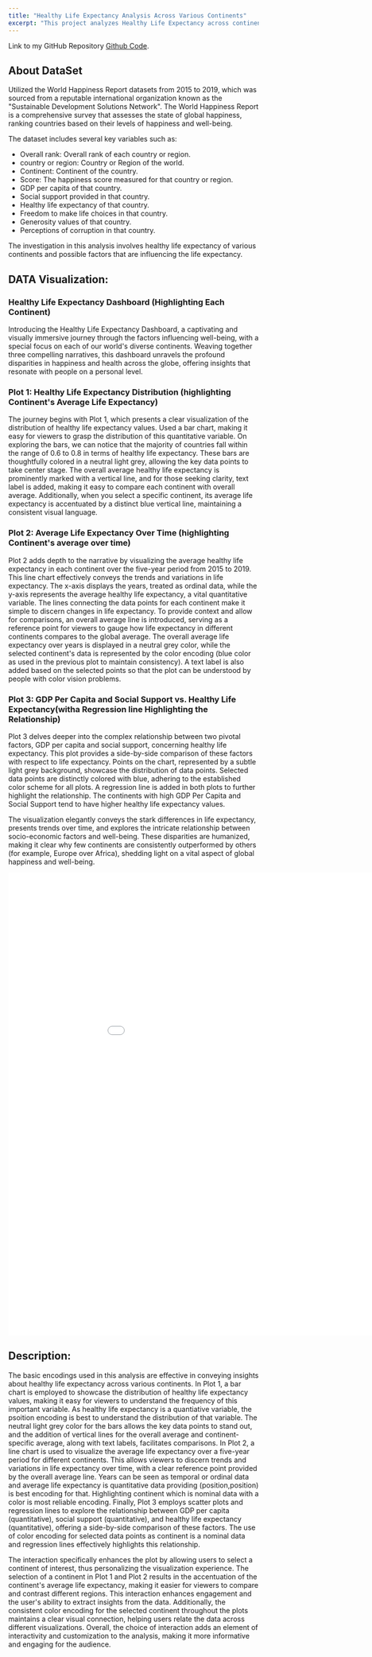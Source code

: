 ```yaml
---
title: "Healthy Life Expectancy Analysis Across Various Continents"
excerpt: "This project analyzes Healthy Life Expectancy across continents using the World Happiness Report datasets from 2015 to 2019. Through sophisticated data visualizations, it reveals trends and disparities in global well-being, focusing on the impact of factors like GDP, social support, and freedom on health outcomes. This comprehensive analysis provides valuable insights into the varying conditions of happiness and health around the world."
---
```

Link to my GitHub Repository [Github Code](https://github.com/Likhitha-Veganti/data-science-projects/tree/main/Healthy%20Life%20Expectancy%20Data%20Visualizations).

## About DataSet
Utilized the World Happiness Report datasets from 2015 to 2019, which was sourced from a reputable international organization known as the "Sustainable Development Solutions Network". 
The World Happiness Report is a comprehensive survey that assesses the state of global happiness, ranking countries based on their levels of happiness and well-being.

The dataset includes several key variables such as:

- Overall rank: Overall rank of each country or region.<br>
- country or region: Country or Region of the world.<br>
- Continent: Continent of the country.<br>
- Score: The happiness score measured for that country or region.<br>
- GDP per capita of that country.<br>
- Social support provided in that country.<br>
- Healthy life expectancy of that country.<br>
- Freedom to make life choices in that country.<br>
- Generosity values of that country.<br>
- Perceptions of corruption in that country.<br>

The investigation in this analysis involves healthy life expectancy of various continents and possible factors that are influencing the life expectancy.

## DATA Visualization:

### Healthy Life Expectancy Dashboard (Highlighting Each Continent)
Introducing the Healthy Life Expectancy Dashboard, a captivating and visually immersive journey through the factors influencing well-being, with a special focus on each of our world's diverse continents. Weaving together three compelling narratives, this dashboard unravels the profound disparities in happiness and health across the globe, offering insights that resonate with people on a personal level.

### Plot 1: Healthy Life Expectancy Distribution (highlighting Continent's Average Life Expectancy)

The journey begins with Plot 1, which presents a clear visualization of the distribution of healthy life expectancy values. Used a bar chart, making it easy for viewers to grasp the distribution of this quantitative variable. On exploring the bars, we can notice that the majority of countries fall within the range of 0.6 to 0.8 in terms of healthy life expectancy. 
These bars are thoughtfully colored in a neutral light grey, allowing the key data points to take center stage. The overall average healthy life expectancy is prominently marked with a vertical line, and for those seeking clarity, text label is added, making it easy to compare each continent with overall average. Additionally, when you select a specific continent, its average life expectancy is accentuated by a distinct blue vertical line, maintaining a consistent visual language.

### Plot 2: Average Life Expectancy Over Time (highlighting Continent's average over time)
Plot 2 adds depth to the narrative by visualizing the average healthy life expectancy in each continent over the five-year period from 2015 to 2019. This line chart effectively conveys the trends and variations in life expectancy. The x-axis displays the years, treated as ordinal data, while the y-axis represents the average healthy life expectancy, a vital quantitative variable. The lines connecting the data points for each continent make it simple to discern changes in life expectancy. To provide context and allow for comparisons, an overall average line is introduced, serving as a reference point for viewers to gauge how life expectancy in different continents compares to the global average. The overall average life expectancy over years is displayed in a neutral grey color, while the selected continent's data is represented by the color encoding (blue color as used in the previous plot to maintain consistency). A text label is also added based on the selected points so that the plot can be understood by people with color vision problems.

### Plot 3: GDP Per Capita and Social Support vs. Healthy Life Expectancy(witha Regression line Highlighting the Relationship)
Plot 3 delves deeper into the complex relationship between two pivotal factors, GDP per capita and social support, concerning healthy life expectancy. This plot provides a side-by-side comparison of these factors with respect to life expectancy. Points on the chart, represented by a subtle light grey background, showcase the distribution of data points. Selected data points are distinctly colored with blue, adhering to the established color scheme for all plots. A regression line is added in both plots to further highlight the relationship. The continents with high GDP Per Capita and Social Support tend to have higher healthy life expectancy values.

The visualization elegantly conveys the stark differences in life expectancy, presents trends over time, and explores the intricate relationship between socio-economic factors and well-being. These disparities are humanized, making it clear why few continents are consistently outperformed by others (for example, Europe over Africa), shedding light on a vital aspect of global happiness and well-being.


<iframe src="/files/life_expectancy_dashboard.html" width="1000" height="930" frameborder="0"></iframe>

## Description:
The basic encodings used in this analysis are effective in conveying insights about healthy life expectancy across various continents. In Plot 1, a bar chart is employed to showcase the distribution of healthy life expectancy values, making it easy for viewers to understand the frequency of this important variable. As healthy life expectancy is a quantiative variable, the psoition encoding is best to understand the distribution of that variable. The neutral light grey color for the bars allows the key data points to stand out, and the addition of vertical lines for the overall average and continent-specific average, along with text labels, facilitates comparisons.
In Plot 2, a line chart is used to visualize the average life expectancy over a five-year period for different continents. This allows viewers to discern trends and variations in life expectancy over time, with a clear reference point provided by the overall average line. Years can be seen as temporal or ordinal data and average life expectancy is quantitative data providing (position,position) is best encoding for that. Highlighting continent which is nominal data with a color is most reliable encoding.
Finally, Plot 3 employs scatter plots and regression lines to explore the relationship between GDP per capita (quantitative), social support (quantitative), and healthy life expectancy (quantitative), offering a side-by-side comparison of these factors. The use of color encoding for selected data points as continent is a nominal data and regression lines effectively highlights this relationship.

The interaction specifically enhances the plot by allowing users to select a continent of interest, thus personalizing the visualization experience. The selection of a continent in Plot 1 and Plot 2 results in the accentuation of the continent's average life expectancy, making it easier for viewers to compare and contrast different regions. This interaction enhances engagement and the user's ability to extract insights from the data. Additionally, the consistent color encoding for the selected continent throughout the plots maintains a clear visual connection, helping users relate the data across different visualizations. Overall, the choice of interaction adds an element of interactivity and customization to the analysis, making it more informative and engaging for the audience.
